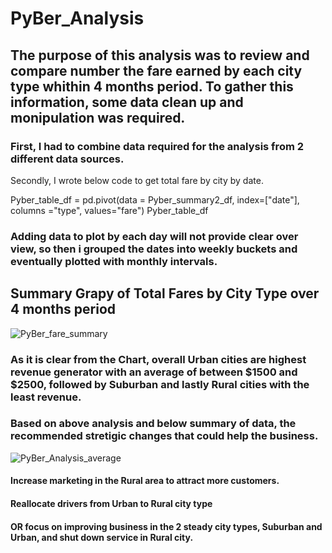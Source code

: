 # PyBer_Analysis

## The purpose of this analysis was to review and compare number the fare earned by each city type whithin 4 months period. To gather this information, some data clean up and monipulation was required.  

### First, I had to combine data required for the analysis from 2 different data sources. 
Secondly, I wrote below code to get total fare by city by date.

Pyber_table_df = pd.pivot(data = Pyber_summary2_df, index=["date"], columns ="type", values="fare")
Pyber_table_df

### Adding data to plot by each day will not provide clear over view, so then i grouped the dates into weekly buckets and eventually plotted with monthly intervals.

## Summary Grapy of Total Fares by City Type over 4 months period 
![PyBer_fare_summary](https://user-images.githubusercontent.com/102809106/177460543-93f6247b-88cf-483e-bacd-11f16f754c49.png)

### As it is clear from the Chart, overall Urban cities are highest revenue generator with an average of between $1500 and $2500, followed by Suburban and lastly Rural cities with the least revenue.

### Based on above analysis and below summary of data, the recommended stretigic changes that could help the business. 
![PyBer_Analysis_average](https://user-images.githubusercontent.com/102809106/177460651-fc6707ba-a3f2-4ad2-a659-8fc99df31c8b.png)

#### Increase marketing in the Rural area to attract more customers. 
#### Reallocate drivers from Urban to Rural city type 
#### OR focus on improving business in the 2 steady city types, Suburban and Urban, and shut down service in Rural city. 



